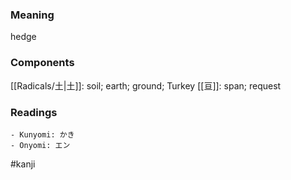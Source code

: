 ### Meaning

hedge

### Components

[[Radicals/土|土]]: soil; earth; ground; Turkey [[亘]]: span; request

### Readings

```
- Kunyomi: かき
- Onyomi: エン
```

#kanji